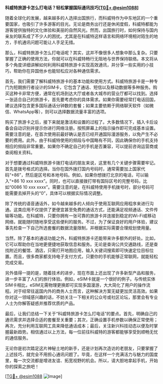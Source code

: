 **科威特旅游卡怎么打电话？轻松掌握国际通讯技巧[[TG💪+ @esim1088](https://t.me/s/esim1088)]**

随着全球化的发展，越来越多的人选择出国旅行，而科威特作为中东地区的一个重要国家，也吸引了许多游客的目光。无论是商务出行还是休闲度假，科威特都能为游客提供独特的文化体验和美丽的自然风光。然而，出国旅行时，如何保持与国内亲友的联系成了不少人的困扰。尤其是在科威特这样语言和网络环境相对陌生的地方，手机通讯问题可能让人手足无措。

那么，科威特旅游卡怎么打电话呢？其实，这并不像很多人想象中那么复杂。只要掌握了正确的使用方法，你就可以在科威特畅行无阻地与世界保持联络。本文将从多个角度详细讲解如何利用科威特旅游卡实现高效通讯，并分享一些实用的小技巧，帮助你在异国他乡也能轻松应对各种通信需求。

首先，我们需要了解科威特旅游卡的基本功能和使用方式。科威特旅游卡是一种专门为短期旅行者设计的SIM卡，它包含了通话、短信以及移动数据等多种服务。购买这种卡非常方便，通常在机场到达大厅或者各大城市的营业厅都可以找到。选择一张适合自己的旅游卡，首先要考虑你的具体需求。如果你需要经常打电话回国，建议选择包含更多国际通话分钟数的套餐；如果主要依赖于网络聊天软件（如微信、WhatsApp等），则可以选择数据流量丰富的选项。

购买了旅游卡之后，接下来就是激活和设置的过程了。大多数情况下，插入卡后设备会自动识别并提示你进行网络注册。按照屏幕上的指示操作即可完成基本设置。需要注意的是，在首次使用前最好确认是否已经开通国际漫游服务，以免产生不必要的费用。此外，由于科威特使用的频段与中国略有不同，因此确保你的手机支持相应的频段非常重要。如果你不确定自己的手机是否兼容，可以提前咨询运营商或查阅相关资料。

对于想要通过科威特旅游卡拨打电话的朋友来说，这里有几个关键步骤需要牢记。首先是拨号格式的选择。当你在国外拨打国内号码时，通常需要加上国家代码“+86”，然后是区号和本地号码。例如，如果你想拨打北京的电话，可以输入“+86 10 xxx xxxx”。同时，也可以直接拨打带有国际区号的完整号码，比如“0086 10 xxx xxxx”。需要注意的是，在科威特使用手机拨号时，部分号码可能需要去掉开头的“0”，具体可以根据实际情况调整。

除了传统的语音通话外，如今越来越多的人倾向于使用互联网应用程序来进行沟通。这类应用不仅提供了更便宜甚至免费的通话方式，还能满足视频通话、文件传输等功能。在科威特，只要你拥有一张可靠的旅游卡并连接到稳定的Wi-Fi或移动网络，就能随时随地享受这些便利的服务。不过，为了保证良好的用户体验，建议事先检查一下自己所选套餐的数据流量限制，并根据实际需要合理规划使用量。

当然，除了基本的通话功能之外，科威特旅游卡还能带来许多额外的好处。比如，它可以帮助你在当地更便捷地获取信息和服务。无论是查询公共交通路线，还是查找附近的餐馆、酒店，只需打开地图应用，输入关键词搜索即可快速定位目标位置。而且，很多商家都支持电子支付方式，只要你的手机能够正常联网，就能轻松完成交易。

另外值得一提的是，随着技术的进步，现在市面上还出现了许多新型产品和服务，进一步丰富了人们的旅行体验。例如，eSIM卡就是一个很好的例子。与传统实体SIM卡相比，eSIM无需物理更换即可实现多国漫游，大大简化了用户的操作流程。对于经常往返国内外的商务人士而言，这种解决方案无疑更加灵活高效。如果你对这一领域感兴趣的话，不妨关注一下相关的公众号或社区论坛，那里会有专业人士为你解答疑惑并推荐优质的产品。

最后，让我们总结一下关于“科威特旅游卡怎么打电话”的要点。首先，明确自己的通讯需求并选择合适的套餐至关重要；其次，正确设置手机参数以确保正常使用；再次，充分利用互联网工具来降低通话成本；最后，关注新兴科技动态以便及时掌握最新趋势。相信通过以上方法，每一位前往科威特的游客都能够享受到顺畅无忧的通信服务。

无论你是初次踏足这片神秘土地的新手，还是计划再次造访的老朋友，只要掌握了上述技巧，就完全不用担心通讯问题了。毕竟，在这样一个充满活力与魅力的国度里，每一次交流都是增进友谊、拓宽视野的机会。所以，请大胆地拿起手机，开始你的探索之旅吧！

[[TG💪+ @esim1088](https://t.me/s/esim1088) ![Image](https://i.postimg.cc/4NQfJmqS/Snipaste-2025-05-13-00-14-12.png)]